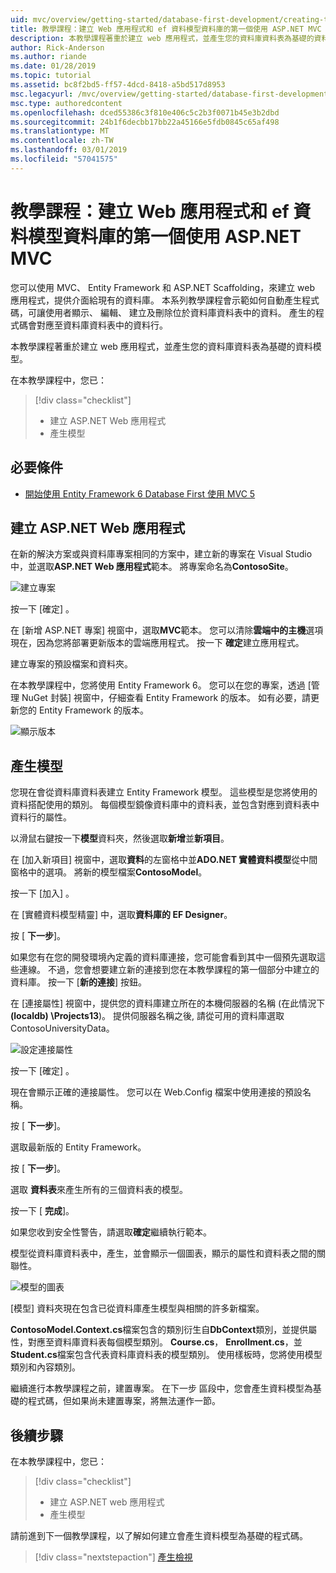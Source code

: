 ```yaml
---
uid: mvc/overview/getting-started/database-first-development/creating-the-web-application
title: 教學課程：建立 Web 應用程式和 ef 資料模型資料庫的第一個使用 ASP.NET MVC
description: 本教學課程著重於建立 web 應用程式，並產生您的資料庫資料表為基礎的資料模型。
author: Rick-Anderson
ms.author: riande
ms.date: 01/28/2019
ms.topic: tutorial
ms.assetid: bc8f2bd5-ff57-4dcd-8418-a5bd517d8953
msc.legacyurl: /mvc/overview/getting-started/database-first-development/creating-the-web-application
msc.type: authoredcontent
ms.openlocfilehash: dced55386c3f810e406c5c2b3f0071b45e3b2dbd
ms.sourcegitcommit: 24b1f6decbb17bb22a45166e5fdb0845c65af498
ms.translationtype: MT
ms.contentlocale: zh-TW
ms.lasthandoff: 03/01/2019
ms.locfileid: "57041575"
---
```

# <a name="tutorial-create-the-the-web-application-and-data-models-for-ef-database-first-with-aspnet-mvc"></a>教學課程：建立 Web 應用程式和 ef 資料模型資料庫的第一個使用 ASP.NET MVC

 您可以使用 MVC、 Entity Framework 和 ASP.NET Scaffolding，來建立 web 應用程式，提供介面給現有的資料庫。 本系列教學課程會示範如何自動產生程式碼，可讓使用者顯示、 編輯、 建立及刪除位於資料庫資料表中的資料。 產生的程式碼會對應至資料庫資料表中的資料行。

本教學課程著重於建立 web 應用程式，並產生您的資料庫資料表為基礎的資料模型。

在本教學課程中，您已：

> [!div class="checklist"]
> * 建立 ASP.NET Web 應用程式
> * 產生模型

## <a name="prerequisites"></a>必要條件

* [開始使用 Entity Framework 6 Database First 使用 MVC 5](setting-up-database.md)

## <a name="create-an-aspnet-web-app"></a>建立 ASP.NET Web 應用程式

在新的解決方案或與資料庫專案相同的方案中，建立新的專案在 Visual Studio 中，並選取**ASP.NET Web 應用程式**範本。 將專案命名為**ContosoSite**。

![建立專案](creating-the-web-application/_static/image1.png)

按一下 [確定] 。

在 [新增 ASP.NET 專案] 視窗中，選取**MVC**範本。 您可以清除**雲端中的主機**選項現在，因為您將部署更新版本的雲端應用程式。 按一下 **確定**建立應用程式。

建立專案的預設檔案和資料夾。

在本教學課程中，您將使用 Entity Framework 6。 您可以在您的專案，透過 [管理 NuGet 封裝] 視窗中，仔細查看 Entity Framework 的版本。 如有必要，請更新您的 Entity Framework 的版本。

![顯示版本](creating-the-web-application/_static/image3.png)

## <a name="generate-the-models"></a>產生模型

您現在會從資料庫資料表建立 Entity Framework 模型。 這些模型是您將使用的資料搭配使用的類別。 每個模型鏡像資料庫中的資料表，並包含對應到資料表中資料行的屬性。

以滑鼠右鍵按一下**模型**資料夾，然後選取**新增**並**新項目**。

在 [加入新項目] 視窗中，選取**資料**的左窗格中並**ADO.NET 實體資料模型**從中間窗格中的選項。 將新的模型檔案**ContosoModel**。

按一下 [加入] 。

在 [實體資料模型精靈] 中，選取**資料庫的 EF Designer**。

按 [ **下一步**]。

如果您有在您的開發環境內定義的資料庫連接，您可能會看到其中一個預先選取這些連線。 不過，您會想要建立新的連接到您在本教學課程的第一個部分中建立的資料庫。 按一下 [**新的連接**] 按鈕。

在 [連接屬性] 視窗中，提供您的資料庫建立所在的本機伺服器的名稱 (在此情況下 **(localdb) \Projects13**)。 提供伺服器名稱之後, 請從可用的資料庫選取 ContosoUniversityData。

![設定連接屬性](creating-the-web-application/_static/image8.png)

按一下 [確定] 。

現在會顯示正確的連接屬性。 您可以在 Web.Config 檔案中使用連接的預設名稱。

按 [ **下一步**]。

選取最新版的 Entity Framework。

按 [ **下一步**]。

選取 **資料表**來產生所有的三個資料表的模型。

按一下 [ **完成**]。

如果您收到安全性警告，請選取**確定**繼續執行範本。

模型從資料庫資料表中，產生，並會顯示一個圖表，顯示的屬性和資料表之間的關聯性。

![模型的圖表](creating-the-web-application/_static/image11.png)

[模型] 資料夾現在包含已從資料庫產生模型與相關的許多新檔案。

**ContosoModel.Context.cs**檔案包含的類別衍生自**DbContext**類別，並提供屬性，對應至資料庫資料表每個模型類別。 **Course.cs**， **Enrollment.cs**，並**Student.cs**檔案包含代表資料庫資料表的模型類別。 使用樣板時，您將使用模型類別和內容類別。

繼續進行本教學課程之前，建置專案。 在下一步 區段中，您會產生資料模型為基礎的程式碼，但如果尚未建置專案，將無法運作一節。

## <a name="next-steps"></a>後續步驟

在本教學課程中，您已：

> [!div class="checklist"]
> * 建立 ASP.NET web 應用程式
> * 產生模型

請前進到下一個教學課程，以了解如何建立會產生資料模型為基礎的程式碼。
> [!div class="nextstepaction"]
> [產生檢視](generating-views.md)